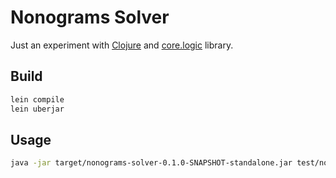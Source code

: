 
# Nonograms Solver

Just an experiment with [Clojure](http://clojure.org/) and [core.logic](https://github.com/clojure/core.logic) library.

## Build

```sh
lein compile
lein uberjar
```

## Usage

```sh
java -jar target/nonograms-solver-0.1.0-SNAPSHOT-standalone.jar test/nonograms/2.txt
```
